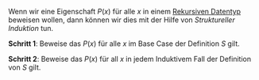 
Wenn wir eine Eigenschaft $P(x)$ für alle $x$ in einem [Rekursiven Datentyp](Rekursive%20Datentypen.md) beweisen wollen, dann können wir dies mit der Hilfe von _Struktureller Induktion_ tun.

__Schritt 1__:
Beweise das $P(x)$ für alle $x$ im Base Case der Definition $S$ gilt.

__Schritt 2__:
Beweise das $P(x)$ für all $x$ in jedem Induktivem Fall der Definition von $S$ gilt.

